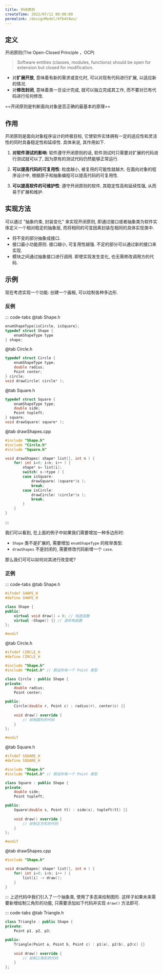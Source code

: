 ```yaml
---
title: 开闭原则
createTime: 2022/07/11 00:00:00
permalink: /designModel/4fb4t8ws/
---
```

## 定义
开闭原则(The Open-Closed Principle ，OCP)

> Software entities (classes, modules, functions) should be open for extension but closed for modification. 

- 对**扩展开放**, 意味着有新的需求或变化时, 可以对现有代码进行扩展, 以适应新的情况. 
- 对**修改封闭**, 意味着类一旦设计完成, 就可以独立完成其工作, 而不要对已有代码进行任何修改.

==开闭原则是判断面向对象是否正确的最基本的原理==

## 作用
开闭原则是面向对象程序设计的终极目标, 它使软件实体拥有一定的适应性和灵活性的同时具备稳定性和延续性. 具体来说, 其作用如下. 

1. **对软件测试的影响**: 软件遵守开闭原则的话, 软件测试时只需要对扩展的代码进行测试就可以了, 因为原有的测试代码仍然能够正常运行. 

2. **可以提高代码的可复用性**: 粒度越小, 被复用的可能性就越大. 在面向对象的程序设计中, 根据原子和抽象编程可以提高代码的可复用性. 

3. **可以提高软件的可维护性**: 遵守开闭原则的软件, 其稳定性高和延续性强, 从而易于扩展和维护. 

## 实现方法
可以通过 "抽象约束, 封装变化" 来实现开闭原则, 即通过接口或者抽象类为软件实体定义一个相对稳定的抽象层, 而将相同的可变因素封装在相同的具体实现类中. 

- 将不变的部分抽象成接口.
- 接口最小功能原则. 接口越小, 可复用性越强. 不足的部分可以通过新的接口来实现.
- 模块之间通过抽象接口进行调用. 即使实现发生变化, 也无需修改调用方的代码.

## 示例
现在考虑实现一个功能: 创建一个画板, 可以绘制各种多边形.

### 反例
::: code-tabs
@tab Shape.h
``` c++
enumShapeType{isCircle, isSquare};
typedef struct Shape {
	enumShapeType type
} shape;

```

@tab Circle.h
``` c++
typedef struct Circle {
	enumShapeType type;
	double radius;
	Point center;
} circle;
void drawCircle( circle* );
```

@tab Square.h
``` c++
typedef struct Square {
	enumShapeType type;
	double side;
	Point topleft;
} square;
void drawSquare( square* );
```

@tab drawShapes.cpp
``` c++
#include "Shape.h"
#include "Circle.h"
#include "Square.h"

void drawShapes( shape* list[], int n ) {
	for( int i=0; i<n; i++ ) {
		shape* s= list[i];
		switch( s->type ) {
		case isSquare:
			drawSquare( (square*)s );
			break;
		case isCircle:
			drawCircle( (circle*)s );
			break;
		}
	}
}
```
:::

我们可以看到, 在上面的例子中如果我们需要增加一种多边形时:
- `Shape` 类不是扩展的, 需要增加 `enumShapeType` 的枚举类型.
- `drawShapes` 不是封闭的, 需要修改代码新增一个 `case`.

那么我们可可以如何对其进行改变呢?

### 正例
::: code-tabs
@tab Shape.h
``` c++
#ifndef SHAPE_H
#define SHAPE_H

class Shape {
public:
    virtual void draw() = 0; // 纯虚函数
    virtual ~Shape() {} // 虚析构函数
};

#endif
```

@tab Circle.h
``` c++
#ifndef CIRCLE_H
#define CIRCLE_H

#include "Shape.h"
#include "Point.h" // 假设你有一个 Point 类型

class Circle : public Shape {
private:
    double radius;
    Point center;

public:
    Circle(double r, Point c) : radius(r), center(c) {}
    
    void draw() override {
        // 绘制圆形的代码
    }
};

#endif
```

@tab Square.h
``` c++
#ifndef SQUARE_H
#define SQUARE_H

#include "Shape.h"
#include "Point.h" // 假设你有一个 Point 类型

class Square : public Shape {
private:
    double side;
    Point topleft;

public:
    Square(double s, Point tl) : side(s), topleft(tl) {}
    
    void draw() override {
        // 绘制正方形的代码
    }
};

#endif
```

@tab drawShapes.cpp
``` c++
#include "Shape.h"

void drawShapes( shape* list[], int n ) {
	for( int i=0; i<n; i++ ) {
		list[i] -> draw();
	}
}
```
:::
上述代码中我们引入了一个抽象类, 使用了多态来绘制图形. 这样子如果未来需要新增绘制三角形的功能, 只需要添加如下代码并实现 `draw()` 方法即可.

::: code-tabs
@tab Triangle.h
``` c++
class Triangle : public Shape {
private:
    Point p1, p2, p3;

public:
    Triangle(Point a, Point b, Point c) : p1(a), p2(b), p3(c) {}
    
    void draw() override {
        // 绘制三角形的代码
    }
};
```